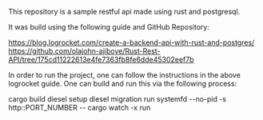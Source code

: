 This repository is a sample restful api made using rust and postgresql.

It was build using the following guide and GitHub Repository:

https://blog.logrocket.com/create-a-backend-api-with-rust-and-postgres/
https://github.com/olajohn-ajiboye/Rust-Rest-API/tree/175cd11222613e4fe7363fb8fe6dde45302eef7b

In order to run the project, one can follow the instructions in the above logrocket guide. One can build and run this via the following process:

cargo build
diesel setup
diesel migration run
systemfd --no-pid -s http::PORT_NUMBER -- cargo watch -x run
